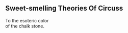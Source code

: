 Sweet-smelling Theories Of Circuss
----------------------------------
To the esoteric color  
of the chalk stone.  
